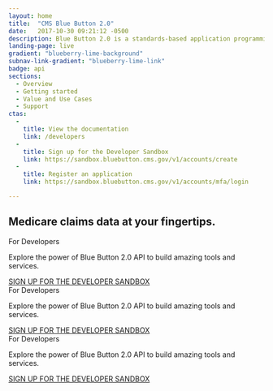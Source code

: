 ```yaml
---
layout: home
title:  "CMS Blue Button 2.0"
date:   2017-10-30 09:21:12 -0500
description: Blue Button 2.0 is a standards-based application programming interface (API) that delivers Medicare Part A, B, and D data for over 60 million Medicare beneficiaries.
landing-page: live
gradient: "blueberry-lime-background"
subnav-link-gradient: "blueberry-lime-link"
badge: api
sections:
  - Overview
  - Getting started
  - Value and Use Cases
  - Support
ctas:
  -
    title: View the documentation
    link: /developers
  -
    title: Sign up for the Developer Sandbox
    link: https://sandbox.bluebutton.cms.gov/v1/accounts/create
  -
    title: Register an application
    link: https://sandbox.bluebutton.cms.gov/v1/accounts/mfa/login

---
```


<h2>Medicare claims data at your fingertips.</h2>
<div class="preview__grid">
<div class="ds-l-row">
	<div class="bb-c-card default-card ds-l-col">
		<div class="card-title">
			For Developers
		</div>
		<div class="card-image" style="background-image: url('/assets/img/home/terms-announcement-graphic.svg')">
		</div>
		<div class="card-description">
			<p>Explore the power of Blue Button 2.0 API to build amazing tools and services.</p>
      <a href="#">SIGN UP FOR THE DEVELOPER SANDBOX <i data-feather="arrow-right"></i></a>
		</div>
	</div>
	<div class="bb-c-card default-card ds-l-col">
		<div class="card-title">
			For Developers
		</div>
		<div class="card-image" style="background-image: url('/assets/img/home/terms-announcement-graphic.svg')">
		</div>
		<div class="card-description">
			<p>Explore the power of Blue Button 2.0 API to build amazing tools and services.</p>
      <a href="#">SIGN UP FOR THE DEVELOPER SANDBOX <i data-feather="arrow-right"></i></a>
		</div>
	</div>
	<div class="bb-c-card default-card ds-l-col">
		<div class="card-title">
			For Developers
		</div>
		<div class="card-image" style="background-image: url('/assets/img/home/terms-announcement-graphic.svg')">
		</div>
		<div class="card-description">
			<p>Explore the power of Blue Button 2.0 API to build amazing tools and services.</p>
      <a href="#">SIGN UP FOR THE DEVELOPER SANDBOX <i data-feather="arrow-right"></i></a>
		</div>
	</div>
	</div>
</div>
